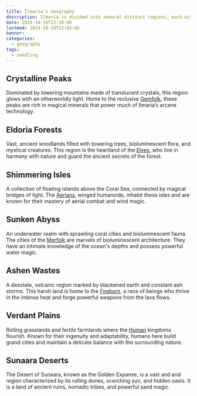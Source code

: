 ```yaml
---
title: Ilmaria's Geography
description: Ilmaria is divided into several distinct regions, each with its own unique landscape and climate.
date: 2024-10-16T22:10:00
lastmod: 2024-10-20T23:03:45
banner: 
categories:
  - geography
tags:
  - seedling
---
```

## Crystalline Peaks  
  
Dominated by towering mountains made of translucent crystals, this region glows with an otherworldly light. Home to the reclusive [Gemfolk](Gemfolk.md), these peaks are rich in magical minerals that power much of Ilmaria’s arcane technology.  
  
## Eldoria Forests  
  
Vast, ancient woodlands filled with towering trees, bioluminescent flora, and mystical creatures. This region is the heartland of the [Elves](Elves.md), who live in harmony with nature and guard the ancient secrets of the forest.  
  
## Shimmering Isles  
  
A collection of floating islands above the Coral Sea, connected by magical bridges of light. The [Aerians](Aerians.md), winged humanoids, inhabit these isles and are known for their mastery of aerial combat and wind magic.  
  
## Sunken Abyss  
  
An underwater realm with sprawling coral cities and bioluminescent fauna. The cities of the [Merfolk](Merfolk.md) are marvels of bioluminescent architecture. They have an intimate knowledge of the ocean's depths and possess powerful water magic.  
  
## Ashen Wastes  
  
A desolate, volcanic region marked by blackened earth and constant ash storms. This harsh land is home to the [Fireborn](Fireborn.md), a race of beings who thrive in the intense heat and forge powerful weapons from the lava flows.  
  
## Verdant Plains  
  
Rolling grasslands and fertile farmlands where the [Human](Human.md) kingdoms flourish. Known for their ingenuity and adaptability, humans here build grand cities and maintain a delicate balance with the surrounding nature.  
  
## Sunaara Deserts  
  
The Desert of Sunaara, known as the Golden Expanse, is a vast and arid region characterized by its rolling dunes, scorching sun, and hidden oasis. It is a land of ancient ruins, nomadic tribes, and powerful sand magic.  
